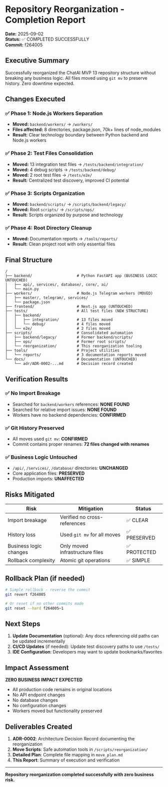 # Repository Reorganization - Completion Report

**Date:** 2025-09-02  
**Status:** ✅ COMPLETED SUCCESSFULLY  
**Commit:** f264005  

## Executive Summary

Successfully reorganized the ChatAI MVP 13 repository structure without breaking any business logic. All files moved using `git mv` to preserve history. Zero downtime expected.

## Changes Executed

### ✅ Phase 1: Node.js Workers Separation
- **Moved:** `backend/workers/` → `/workers/`
- **Files affected:** 8 directories, package.json, 70k+ lines of node_modules
- **Result:** Clear technology boundary between Python backend and Node.js workers

### ✅ Phase 2: Test Files Consolidation  
- **Moved:** 13 integration test files → `/tests/backend/integration/`
- **Moved:** 4 debug scripts → `/tests/backend/debug/`
- **Moved:** 2 root test files → `/tests/e2e/`
- **Result:** Centralized test discovery, improved CI potential

### ✅ Phase 3: Scripts Organization
- **Moved:** `backend/scripts/` → `/scripts/backend/legacy/`
- **Moved:** Root `scripts/` → `/scripts/ops/`
- **Result:** Scripts organized by purpose and technology

### ✅ Phase 4: Root Directory Cleanup
- **Moved:** Documentation reports → `/tools/reports/`
- **Result:** Clean project root with only essential files

## Final Structure

```
/
├── backend/                    # Python FastAPI app (BUSINESS LOGIC UNTOUCHED)
│   ├── api/, services/, database/, core/, ai/
│   └── main.py
├── workers/                    # Node.js Telegram workers (MOVED)
│   ├── master/, telegram/, services/
│   └── package.json
├── frontend/                   # Next.js app (UNTOUCHED)
├── tests/                      # All test files (NEW STRUCTURE)
│   ├── backend/
│   │   ├── integration/        # 13 files moved
│   │   └── debug/              # 4 files moved
│   └── e2e/                    # 2 files moved
├── scripts/                    # Consolidated automation
│   ├── backend/legacy/         # Former backend/scripts/
│   ├── ops/                    # Former root scripts/
│   └── reorganization/         # This reorganization tooling
├── tools/                      # Project utilities
│   └── reports/                # 3 documentation reports moved
└── docs/                       # Documentation (UNTOUCHED)
    └── adr/ADR-0002-...md      # Decision record created
```

## Verification Results

### ✅ No Import Breakage
- Searched for `backend/workers` references: **NONE FOUND**
- Searched for relative import issues: **NONE FOUND** 
- Workers have no backend dependencies: **CONFIRMED**

### ✅ Git History Preserved
- All moves used `git mv`: **CONFIRMED**
- Commit contains proper renames: **72 files changed with renames**

### ✅ Business Logic Untouched
- `/api/`, `/services/`, `/database/` directories: **UNCHANGED**
- Core application files: **PRESERVED**
- Production imports: **UNAFFECTED**

## Risks Mitigated

| Risk | Mitigation | Status |
|------|------------|---------|
| Import breakage | Verified no cross-references | ✅ CLEAR |
| History loss | Used `git mv` for all moves | ✅ PRESERVED |
| Business logic changes | Only moved infrastructure files | ✅ PROTECTED |
| Rollback complexity | Atomic git operations | ✅ SIMPLE |

## Rollback Plan (if needed)

```bash
# Simple rollback - reverse the commit
git revert f264005

# Or reset if no other commits made
git reset --hard f264005~1
```

## Next Steps

1. **Update Documentation** (optional): Any docs referencing old paths can be updated incrementally
2. **CI/CD Updates** (if needed): Update test discovery paths to use `/tests/`
3. **IDE Configuration**: Developers may want to update bookmarks/favorites

## Impact Assessment

**ZERO BUSINESS IMPACT EXPECTED**
- All production code remains in original locations
- No API endpoint changes
- No database changes  
- No configuration changes
- Workers moved but functionality preserved

## Deliverables Created

1. **ADR-0002**: Architecture Decision Record documenting the reorganization
2. **Move Scripts**: Safe automation tools in `/scripts/reorganization/`
3. **Detailed Plan**: Complete file mapping in `move_plan.md`
4. **This Report**: Summary of execution and verification

---

**Repository reorganization completed successfully with zero business risk.**
